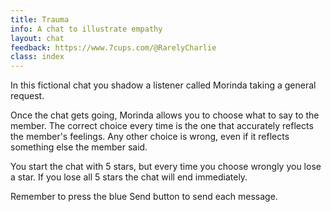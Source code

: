 ```yaml
---
title: Trauma
info: A chat to illustrate empathy
layout: chat
feedback: https://www.7cups.com/@RarelyCharlie
class: index
---
```

In this fictional chat you shadow a listener called Morinda taking a general request.

Once the chat gets going, Morinda allows you to choose what to say to the member. The correct choice every time is the one that accurately reflects the member's feelings. Any other choice is wrong, even if it reflects something else the member said.

You start the chat with 5 stars, but every time you choose wrongly you lose a star. If you lose all 5 stars the chat will end immediately.

Remember to press the blue Send button to send each message.

